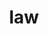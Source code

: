 ---
title: "law"
description: "Here are some personal superficial views on jurisprudence, law and the construction of the rule of law."
image: "categories/法律/pexels-photo-613508.jpg"
---
